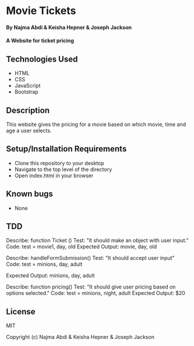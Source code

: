 # Movie Tickets 

#### By Najma Abdi & Keisha Hepner & Joseph Jackson

#### A Website for ticket pricing

## Technologies Used

* HTML
* CSS
* JavaScript
* Bootstrap

## Description

This website gives the pricing for a movie based on which movie, time and age a user selects.

## Setup/Installation Requirements

* Clone this repository to your desktop
* Navigate to the top level of the directory
* Open index.html in your browser

## Known bugs

* None

## TDD



Describe: function Ticket ()
Test: "It should make an object with user input." 
Code:
test = movie1, day, old
Expected Output: movie, day, old



Describe: handleFormSubmission()
Test: "It should accept user input"
Code:
test = minions, day, adult

Expected Output: minions, day, adult


Describe: function pricing()
Test: "It should give user pricing based on options selected."
Code:
test = minions, night, adult
Expected Output: $20


## License

MIT

Copyright (c)  Najma Abdi & Keisha Hepner & Joseph Jackson
